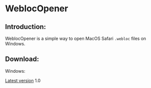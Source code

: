 # WeblocOpener

## Introduction:
WeblocOpener is a simple way to open MacOS Safari `.webloc` files on Windows.

## Download:
Windows:

[Latest version](https://github.com/benchdoos/WeblocOpener/releases/tag/1.0) 1.0
